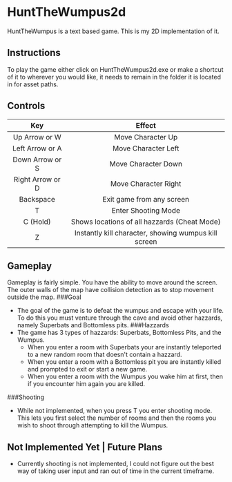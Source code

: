# HuntTheWumpus2d
HuntTheWumpus is a text based game. This is my 2D implementation of it.

Instructions
------
To play the game either click on HuntTheWumpus2d.exe or make a shortcut of it to wherever you would like, it needs to remain in the folder it is located in for asset paths.

Controls
-----
| Key                | Effect                                               |
|:------------------:|:----------------------------------------------------:|
|   Up Arrow or W    | Move Character Up                                    |
|   Left Arrow or A  | Move Character Left                                  | 
|   Down Arrow or S  | Move Character Down                                  |
|   Right Arrow or D | Move Character Right                                 |
|   Backspace        | Exit game from any screen                            |
|   T                | Enter Shooting Mode                                  |
|   C (Hold)         | Shows locations of all hazzards     (Cheat Mode)     |
|   Z                | Instantly kill character, showing wumpus kill screen |

Gameplay
-----
Gameplay is fairly simple. You have the ability to move around the screen. The outer walls of the map have collision detection as to stop movement outside the map. 
###Goal
- The goal of the game is to defeat the wumpus and escape with your life. To do this you must venture through the cave and avoid other hazzards, namely Superbats and Bottomless pits.
###Hazzards
- The game has 3 types of hazzards: Superbats, Bottomless Pits, and the Wumpus. 
  * When you enter a room with Superbats your are instantly teleported to a new random room that doesn't contain a hazzard.
  * When you enter a room with a Bottomless pit you are instantly killed and prompted to exit or start a new game.
  * When you enter a room with the Wumpus you wake him at first, then if you encounter him again you are killed.
  
###Shooting
- While not implemented, when you press T you enter shooting mode. This lets you first select the number of rooms and then the rooms you wish to shoot through attempting to kill the Wumpus. 

Not Implemented Yet | Future Plans
-----
- Currently shooting is not implemented, I could not figure out the best way of taking user input and ran out of time in the current timeframe.

